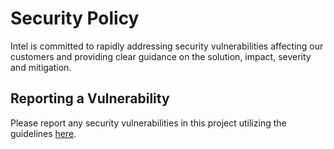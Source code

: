 <!---
  SPDX-FileCopyrightText: (C) 2025 Intel Corporation
  SPDX-License-Identifier: Apache-2.0
-->
# Security Policy
Intel is committed to rapidly addressing security vulnerabilities affecting our customers and providing clear guidance on the solution, impact, severity and mitigation. 

## Reporting a Vulnerability
Please report any security vulnerabilities in this project utilizing the guidelines [here](https://www.intel.com/content/www/us/en/security-center/vulnerability-handling-guidelines.html).
